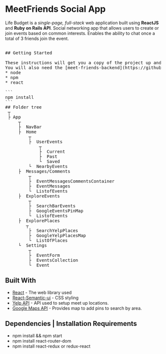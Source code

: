 # MeetFriends Social App

Life Budget is a *single-page, full-stack* web application built using **ReactJS** and **Ruby on Rails API**.
Social networking app that allows users to create or join events based on common interests. Enables the ability to chat once a total of 3 friends join the event.

<pre>

## Getting Started

These instructions will get you a copy of the project up and running on your local machine for development and testing purposes. See deployment for notes on how to deploy the project on a live system.
You will also need the [meet-friends-backend](https://github.com/rogercodes1/backend-meet-friends) api located within my repos
* node
* npm
* react

```
npm install
```
## Folder tree
 ┬  
 ├ App
     ┬  
     ├  NavBar
     ├  Home
         ┬  
         ├  UserEvents
             ┬  
             ├  Current
             ├  Past
             └  Saved
         └  NearbyEvents
     ├  Messages/Comments
         ┬  
         ├  EventMessagesCommentsContainer
         ├  EventMessages
         └  ListofEvents
     ├  ExploreEvents
         ┬  
         ├  SearchBarEvents
         ├  GoogleEventsPinMap
         └  ListofEvents
     ├  ExplorePlaces
        ┬  
         ├  SearchYelpPlaces
         ├  GoogleYelpPlacesMap
         └  ListOfPlaces
     └  Settings
         ┬  
         ├  EventForm
         ├  EventsCollection
         └  Event
</pre>

## Built With

* [React](https://reactjs.org/) - The web library used
* [React-Semantic-ui](https://react.semantic-ui.com/) - CSS styling
* [Yelp API](https://rometools.github.io/rome/) - API used to setup meet up locations. 
* [Google Maps API](https://developers.google.com/maps/documentation/javascript/tutorial) - Provides map to add pins to search by area. 

## Dependencies | Installation Requirements
* npm install && npm start
* npm install react-router-dom
* npm install react-redux or redux-react
